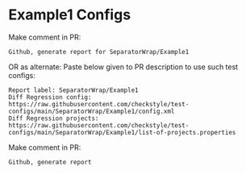 # Example1 Configs
Make comment in PR:
```
Github, generate report for SeparatorWrap/Example1
```
OR as alternate:
Paste below given to PR description to use such test configs:
```
Report label: SeparatorWrap/Example1
Diff Regression config: https://raw.githubusercontent.com/checkstyle/test-configs/main/SeparatorWrap/Example1/config.xml
Diff Regression projects: https://raw.githubusercontent.com/checkstyle/test-configs/main/SeparatorWrap/Example1/list-of-projects.properties
```
Make comment in PR:
```
Github, generate report
```
